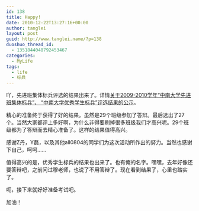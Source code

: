 ```yaml
---
id: 138
title: Happy!
date: 2010-12-22T13:27:16+00:00
author: tanglei
layout: post
guid: http://www.tanglei.name/?p=138
duoshuo_thread_id:
  - 1351844048792453467
categories:
  - MyLife
tags:
  - life
  - 标兵
---
```

吖，先进班集体标兵评选的结果出来了。详情[关于2009-2010学年“中南大学先进班集体标兵”、 “中南大学优秀学生标兵”评选结果的公示](http://www.qgzxol.com/xuegong/xgw/NewsSystem/Files/2010-12-22/5571.shtml)。

精心的准备终于获得了好的结果。虽然是29个班级参加了答辩。最后选出了27个。当然大家都评上多好啊，为什么非得要刷掉很多班级我们才高兴呢。29个班级都为了答辩而去精心准备了。这样的结果值得高兴。

感谢Z丹，Y磊，以及其他all0804的同学们为这次活动所作出的努力。当然也感谢下自己，呵呵……

值得高兴的是，优秀学生标兵的结果也出来了。也有俺的名字。嘿嘿，去年好像还要答辩吧，之前问过穆老师，也说了不用答辩了。现在看到结果了，心里也踏实了。

呃，接下来就好好准备考试吧。

加油！
